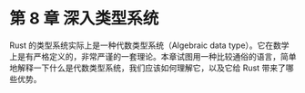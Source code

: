 # 第 8 章 深入类型系统

Rust 的类型系统实际上是一种代数类型系统（Algebraic data type）。它在数学上是有严格定义的，非常严谨的一套理论。本章试图用一种比较通俗的语言，简单地解释一下什么是代数类型系统，我们应该如何理解它，以及它给 Rust 带来了哪些优势。
